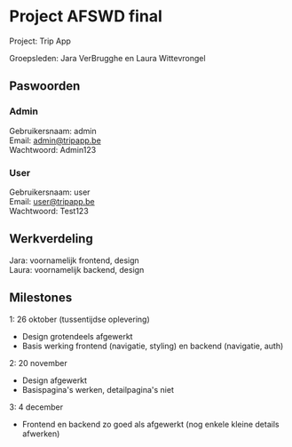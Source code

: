 # Project AFSWD final 

Project: Trip App

Groepsleden: Jara VerBrugghe en Laura Wittevrongel


## Paswoorden

### Admin 
Gebruikersnaam: admin<br />
Email: admin@tripapp.be<br />
Wachtwoord: Admin123

### User
Gebruikersnaam: user<br />
Email: user@tripapp.be<br />
Wachtwoord: Test123


## Werkverdeling

Jara: voornamelijk frontend, design<br />
Laura: voornamelijk backend, design


## Milestones

1: 26 oktober (tussentijdse oplevering)
- Design grotendeels afgewerkt
- Basis werking frontend (navigatie, styling) en backend (navigatie, auth)


2: 20 november
- Design afgewerkt
- Basispagina's werken, detailpagina's niet


3: 4 december
- Frontend en backend zo goed als afgewerkt (nog enkele kleine details afwerken)
